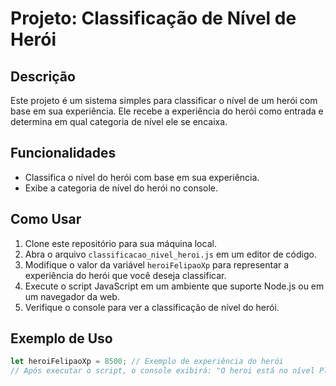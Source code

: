 # Projeto: Classificação de Nível de Herói

## Descrição
Este projeto é um sistema simples para classificar o nível de um herói com base em sua experiência. Ele recebe a experiência do herói como entrada e determina em qual categoria de nível ele se encaixa.

## Funcionalidades
- Classifica o nível do herói com base em sua experiência.
- Exibe a categoria de nível do herói no console.

## Como Usar
1. Clone este repositório para sua máquina local.
2. Abra o arquivo `classificacao_nivel_heroi.js` em um editor de código.
3. Modifique o valor da variável `heroiFelipaoXp` para representar a experiência do herói que você deseja classificar.
4. Execute o script JavaScript em um ambiente que suporte Node.js ou em um navegador da web.
5. Verifique o console para ver a classificação de nível do herói.

## Exemplo de Uso
```javascript
let heroiFelipaoXp = 8500; // Exemplo de experiência do herói
// Após executar o script, o console exibirá: "O heroi está no nível Platina"
